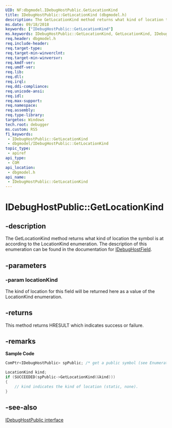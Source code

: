 ```yaml
---
UID: NF:dbgmodel.IDebugHostPublic.GetLocationKind
title: IDebugHostPublic::GetLocationKind (dbgmodel.h)
description: The GetLocationKind method returns what kind of location the symbol is at according to the LocationKind enumeration.
ms.date: 09/18/2018
keywords: ["IDebugHostPublic::GetLocationKind"]
ms.keywords: IDebugHostPublic::GetLocationKind, GetLocationKind, IDebugHostPublic.GetLocationKind, IDebugHostPublic::GetLocationKind, IDebugHostPublic.GetLocationKind
req.header: dbgmodel.h
req.include-header: 
req.target-type: 
req.target-min-winverclnt: 
req.target-min-winversvr: 
req.kmdf-ver: 
req.umdf-ver: 
req.lib: 
req.dll: 
req.irql: 
req.ddi-compliance: 
req.unicode-ansi: 
req.idl: 
req.max-support: 
req.namespace: 
req.assembly: 
req.type-library: 
targetos: Windows
tech.root: debugger
ms.custom: RS5
f1_keywords:
 - IDebugHostPublic::GetLocationKind
 - dbgmodel/IDebugHostPublic::GetLocationKind
topic_type:
 - apiref
api_type:
 - COM
api_location:
 - dbgmodel.h
api_name:
 - IDebugHostPublic::GetLocationKind
---
```


# IDebugHostPublic::GetLocationKind


## -description

The GetLocationKind method returns what kind of location the symbol is at according to the LocationKind enumeration. The description of this enumeration can be found in the documentation for [IDebugHostField](nn-dbgmodel-idebughostfield.md).

## -parameters

### -param locationKind

The kind of location for this field will be returned here as a value of the LocationKind enumeration.

## -returns

This method returns HRESULT which indicates success or failure.

## -remarks

**Sample Code**

```cpp
ComPtr<IDebugHostPublic> spPublic; /* get a public symbol (see EnumerateChildren) */

LocationKind kind;
if (SUCCEEDED(spPublic->GetLocationKind(&kind)))
{
    // kind indicates the kind of location (static, none).
}
```

## -see-also

[IDebugHostPublic interface](nn-dbgmodel-idebughostpublic.md)


